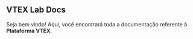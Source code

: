 ## VTEX Lab Docs

Seja bem vindo! Aqui, você encontrará toda a documentação referente à **Plataforma VTEX**.

